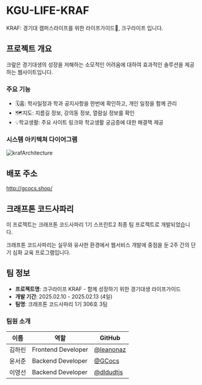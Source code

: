 # KGU-LIFE-KRAF
KRAF: 경기대 캠퍼스라이프를 위한 라이프가이드🛟, 크구라이프 입니다.

## 프로젝트 개요

크랖은 경기대생의 성장을 저해하는 소모적인 어려움에 대하여 효과적인 솔루션을 제공하는 웹사이트입니다. 

### 주요 기능

- 🗓️홈: 학사일정과 학과 공지사항을 한번에 확인하고, 개인 일정을 함께 관리
- 🗺️지도: 지름길 정보, 강의동 정보, 열람실 정보를 확인
- 💡학교생활: 주요 사이트 링크와 학교생활 궁금증에 대한 해결책 제공 

### 시스템 아키텍쳐 다이어그램
<img  alt="krafArchitecture" src="https://github.com/user-attachments/assets/1a007d79-a862-4ab0-97e1-d98fdb9558cc" />

## 배포 주소

http://gcocs.shop/


## 크래프톤 코드사파리

이 프로젝트는 크래프톤 코드사파리 1기 스프린트2 최종 팀 프로젝트로 개발되었습니다.

크래프톤 코드사파리는 실무와 유사한 환경에서 웹서비스 개발에 중점을 둔 2주 간의 단기 심화 교육 프로그램입니다.

## 팀 정보

- **프로젝트명**: 크구라이프 KRAF - 함께 성장하기 위한 경기대생 라이프가이드
- **개발 기간**: 2025.02.10 - 2025.02.13 (4일)
- **팀명**: 크래프톤 코드사파리 1기 306호 3팀

### 팀원 소개

| 이름   | 역할               | GitHub                                         |
| ------ | ------------------ | ---------------------------------------------- |
| 김하린 | Frontend Developer | [@leanonaz](https://github.com/leanonaz)         |
| 윤서준 | Backend Developer  | [@GCocs](https://github.com/GCocs) |
| 이영선 | Backend Developer  | [@dldudtjs](https://github.com/dldudtjs)       |
